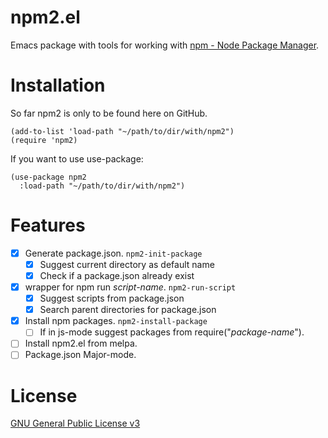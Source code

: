 # npm2.el
Emacs package with tools for working with [npm - Node Package Manager](https://www.npmjs.com/).

# Installation
So far npm2 is only to be found here on GitHub.
```elisp
(add-to-list 'load-path "~/path/to/dir/with/npm2")
(require 'npm2)
```


If you want to use use-package:
```elisp
(use-package npm2
  :load-path "~/path/to/dir/with/npm2")
```

# Features
- [x] Generate package.json. `npm2-init-package`
  - [x] Suggest current directory as default name
  - [x] Check if a package.json already exist
- [x] wrapper for npm run *script-name*. `npm2-run-script`
  - [x] Suggest scripts from package.json
  - [x] Search parent directories for package.json
- [x] Install npm packages. `npm2-install-package`
  - [ ] If in js-mode suggest packages from require("*package-name*").
- [ ] Install npm2.el from melpa.
- [ ] Package.json Major-mode.

# License
[GNU General Public License v3](./LICENSE)
